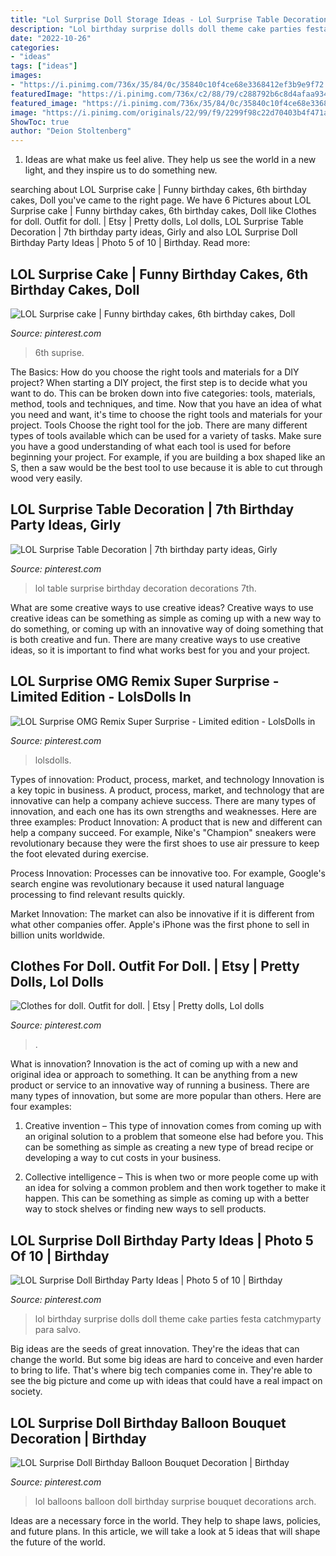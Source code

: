 ```yaml
---
title: "Lol Surprise Doll Storage Ideas - Lol Surprise Table Decoration"
description: "Lol birthday surprise dolls doll theme cake parties festa catchmyparty para salvo"
date: "2022-10-26"
categories:
- "ideas"
tags: ["ideas"]
images:
- "https://i.pinimg.com/736x/35/84/0c/35840c10f4ce68e3368412ef3b9e9f72.jpg"
featuredImage: "https://i.pinimg.com/736x/c2/88/79/c288792b6c8d4afaa934e610e01563fa.jpg"
featured_image: "https://i.pinimg.com/736x/35/84/0c/35840c10f4ce68e3368412ef3b9e9f72.jpg"
image: "https://i.pinimg.com/originals/22/99/f9/2299f98c22d70403b4f471aa99ab1a2b.jpg"
ShowToc: true
author: "Deion Stoltenberg"
---
```



1. Ideas are what make us feel alive. They help us see the world in a new light, and they inspire us to do something new.

	

		
searching about LOL Surprise cake | Funny birthday cakes, 6th birthday cakes, Doll you've came to the right page. We have 6 Pictures about LOL Surprise cake | Funny birthday cakes, 6th birthday cakes, Doll like Clothes for doll. Outfit for doll. | Etsy | Pretty dolls, Lol dolls, LOL Surprise Table Decoration | 7th birthday party ideas, Girly and also LOL Surprise Doll Birthday Party Ideas | Photo 5 of 10 | Birthday. Read more:
		
    
## LOL Surprise Cake | Funny Birthday Cakes, 6th Birthday Cakes, Doll

<img loading=lazy src="https://i.pinimg.com/736x/c2/88/79/c288792b6c8d4afaa934e610e01563fa.jpg" onerror="this.onerror=null;this.src='https://tse4.mm.bing.net/th?id=OIP.PuvRDOVhLLu1KZNFBlHCDgHaJQ&amp;pid=15.1';" alt="LOL Surprise cake | Funny birthday cakes, 6th birthday cakes, Doll">

_Source: pinterest.com_

>6th suprise. 

	

The Basics: How do you choose the right tools and materials for a DIY project?
When starting a DIY project, the first step is to decide what you want to do. This can be broken down into five categories: tools, materials, method, tools and techniques, and time. Now that you have an idea of what you need and want, it's time to choose the right tools and materials for your project.
Tools
Choose the right tool for the job. There are many different types of tools available which can be used for a variety of tasks. Make sure you have a good understanding of what each tool is used for before beginning your project. For example, if you are building a box shaped like an S, then a saw would be the best tool to use because it is able to cut through wood very easily.

    
## LOL Surprise Table Decoration | 7th Birthday Party Ideas, Girly

<img loading=lazy src="https://i.pinimg.com/736x/f5/cc/68/f5cc68f457c4e413f199a0c961465ecf.jpg" onerror="this.onerror=null;this.src='https://tse1.mm.bing.net/th?id=OIP.f7m1_QU3A3VsNy4W2QcfMwHaHa&amp;pid=15.1';" alt="LOL Surprise Table Decoration | 7th birthday party ideas, Girly">

_Source: pinterest.com_

>lol table surprise birthday decoration decorations 7th. 

	

What are some creative ways to use creative ideas?
Creative ways to use creative ideas can be something as simple as coming up with a new way to do something, or coming up with an innovative way of doing something that is both creative and fun. There are many creative ways to use creative ideas, so it is important to find what works best for you and your project.

    
## LOL Surprise OMG Remix Super Surprise - Limited Edition - LolsDolls In

<img loading=lazy src="https://i.pinimg.com/736x/e6/a0/3c/e6a03c65f7fdefa36afc8ce4d50eed38.jpg" onerror="this.onerror=null;this.src='https://tse4.mm.bing.net/th?id=OIP.ht60rwnrqyysYirLx7THCAHaHa&amp;pid=15.1';" alt="LOL Surprise OMG Remix Super Surprise - Limited edition - LolsDolls in">

_Source: pinterest.com_

>lolsdolls. 

	

Types of innovation: Product, process, market, and technology
Innovation is a key topic in business. A product, process, market, and technology that are innovative can help a company achieve success. There are many types of innovation, and each one has its own strengths and weaknesses. Here are three examples: 
Product Innovation: A product that is new and different can help a company succeed. For example, Nike's "Champion" sneakers were revolutionary because they were the first shoes to use air pressure to keep the foot elevated during exercise.

Process Innovation: Processes can be innovative too. For example, Google's search engine was revolutionary because it used natural language processing to find relevant results quickly.

Market Innovation: The market can also be innovative if it is different from what other companies offer. Apple's iPhone was the first phone to sell in billion units worldwide.

    
## Clothes For Doll. Outfit For Doll. | Etsy | Pretty Dolls, Lol Dolls

<img loading=lazy src="https://i.pinimg.com/736x/82/78/04/827804796088cb8a1899f769ac1f8d06.jpg" onerror="this.onerror=null;this.src='https://tse1.mm.bing.net/th?id=OIP.6lb3_SIiXFNBHNXz4dQbEQHaJ3&amp;pid=15.1';" alt="Clothes for doll. Outfit for doll. | Etsy | Pretty dolls, Lol dolls">

_Source: pinterest.com_

>. 

	

What is innovation?
Innovation is the act of coming up with a new and original idea or approach to something. It can be anything from a new product or service to an innovative way of running a business. There are many types of innovation, but some are more popular than others. Here are four examples:
1. Creative invention – This type of innovation comes from coming up with an original solution to a problem that someone else had before you. This can be something as simple as creating a new type of bread recipe or developing a way to cut costs in your business.

2. Collective intelligence – This is when two or more people come up with an idea for solving a common problem and then work together to make it happen. This can be something as simple as coming up with a better way to stock shelves or finding new ways to sell products.


    
## LOL Surprise Doll Birthday Party Ideas | Photo 5 Of 10 | Birthday

<img loading=lazy src="https://i.pinimg.com/originals/22/99/f9/2299f98c22d70403b4f471aa99ab1a2b.jpg" onerror="this.onerror=null;this.src='https://tse1.mm.bing.net/th?id=OIP.R2nODArZWAPjdQaRSuQv-gHaJ4&amp;pid=15.1';" alt="LOL Surprise Doll Birthday Party Ideas | Photo 5 of 10 | Birthday">

_Source: pinterest.com_

>lol birthday surprise dolls doll theme cake parties festa catchmyparty para salvo. 

	

Big ideas are the seeds of great innovation. They're the ideas that can change the world. But some big ideas are hard to conceive and even harder to bring to life. That's where big tech companies come in. They're able to see the big picture and come up with ideas that could have a real impact on society.

    
## LOL Surprise Doll Birthday Balloon Bouquet Decoration | Birthday

<img loading=lazy src="https://i.pinimg.com/736x/35/84/0c/35840c10f4ce68e3368412ef3b9e9f72.jpg" onerror="this.onerror=null;this.src='https://tse3.mm.bing.net/th?id=OIP.PMHUgPadOx_R3QJQu1QpIQHaN9&amp;pid=15.1';" alt="LOL Surprise Doll Birthday Balloon Bouquet Decoration | Birthday">

_Source: pinterest.com_

>lol balloons balloon doll birthday surprise bouquet decorations arch. 

	

Ideas are a necessary force in the world. They help to shape laws, policies, and future plans. In this article, we will take a look at 5 ideas that will shape the future of the world.

